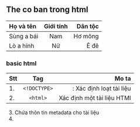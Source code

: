 <!-- 1. <html> : Định nghĩa một tài liệu HTML.
2. <head> : Chứa thông tin meta và định nghĩa tiêu đề cho trang web.
3. <title> : Định nghĩa tiêu đề của trang web.
4. <body> : Chứa nội dung chính của trang web.
5. <h1>, <h2>, <h3>, ... <h6> : Định nghĩa các tiêu đề cấp độ khác nhau.
6. <p> : Định nghĩa một văn bản.
7. <a> : Định nghiã một liên kết đến một địa chỉ web hoặc một tài liệu.
8. <img> : Chèn một hình ảnh vào trang web.
9. <ul>, <ol>, <li> : 
	- <ul> : Định nghĩa danh sách không có thứ tự.
	- <ol> : Định nghĩa danh sách có thứ tự.
	- <li> : Định nghĩa các mục trong danh sách.
10. <table>, <tr>, <th>, <td> : định nghĩa bảng và các phần tử trong bảng.
11. <form>, <input>, <button> : Tạo một biểu mẫu với các trường 
	- <input> : nhập liệu.
	- <button> : nút bấm.
12. <div>, <span> : Định nghĩa các khối hoặc phần tử nhỏ trong trang để phân chia và định dạng nội dung.
13. <label>, <input>, <textarea> : Kết hợp để tạo một trường nhập liệu có:
	- <label> : nhãn.
	- <input>, <textarea> : nơi người dùng có thể nhập dữ liệu.
14. <select>, <option> : 
	- <select> : Tạo một danh sách thả xuống.
	- <option> : Các tùy chọn trang danh sách. -->

## The co ban trong html
|Họ và tên | Giới tính|Dân tộc|
|:---|:----------------:|----:|
|Sùng a bái | Nam|Hơ mông|
|Lò a hính|Nữ|Ê đê|
### basic html
|Stt |Tag | Mo ta |
|:---|:----------------:|----:|
|1.	|`<!DOCTYPE>` |:	Xác định loạt tài liệu|
|2.	|`<html>`|				Xác định một tài liệu HTMl|
3.	<head>				Chứa thôn tin metadata cho tài liệu
4.	<title>				Xác định tiêu đề cho tài liệu
5.	<body>				Xác định phần nội dung của tài liệu
6.	<h1>-<h6>			Xác định tiêu đề HTMlL
7.	<p>				Xác định một văn bản
8.	<br>				Xuống dòng
9.	<hr>				Xác định sự thay đổi chủ đề trong nôi dung
Định dạng
10.	<abbr>				Xác định một từ viết tắt hoặc một chữ viết tắt
11.	<address>			Xác định thông tin liên hệ của tác giả, chủ sở hữu cho tài liệu
12.	<b>				Xác định văn bản đậm
13.	<bdi>				Cô lập một phần của văn bản có thể được định dạng theo hướng khác so với văn bản bên ngoài nó
14.	<bdo>				Ghi đè hướng văn bản hiện tại
15.	<blockquote>			Xác định một phần được trích dẫn từ nguồn khác
16.	<cite>				Xác đinh tiêu đề của một tác phẩm
17.	<code>				Xác định một đoạn mã máy tính
18.	<del>				Xác định văn bản đã bị xóa khỏi tài liệu
19.	<dfn>				Xác định thuật ngữ sẽ được định nghĩa trong nội dung
20.	<em>				Xác định văn bản đưọc nhấn mạnh
21.	<i>				icon
22.	<ins>				Xác định văn bản đã được chèn vào tài liệu
23.	<kbd>				Xác định đầu vào từ bàn phím
24.	<mark>				Xác định văn bản được đánh dấu/nhấn mạnh
25.	<pre>				Xác định văn bản được định dạng trước
26.	<progress>			Biểu thị tiến trình của một tác vụ
27.	<q>				Xác định một trích dẫn ngắn
28.	<samp>				Xác định đầu ra mẫu từ một chương trình máy tính
29.	<small>				Xác định văn bản nhỏ hơn
30.	<strong>			Xác định văn bản quan trọng
31.	<sub>				Xác định văn bản dưới chỉ số
32.	<sup>				Xác định văn bản trên chỉ số
33.	<template>			Xác định một khung chứa cho nội dung sẽ bị ẩn khi trang tải lên
34.	<time>				Xác định một thời gian cụ thể (hoặc datetime)
35.	<u>				Xác định một phần văn bản không được phát âm và được định dạng khác với văn bản bình thường
36.	<var>				Xác định một biến
37.	<wbr>				Xác định một dòng ngắt có thể
Forms and input
38.	<form>				Xác định một biểu mẫu HTML cho người dùng nhập liệu
39.	<input>				Xác định một điều khiển nhập liệu
40.	<textarea>			Xác định một điều khiển nhập liệu đa dòng (khu vực văn bản)
41.	<button>			Xác định một nút có thể nhấp
42.	<select>			Xác định một danh sách thả xuống
43.	<optgroup>			Xác định một nhóm các tùy chọn liên quan trong danh sách thả xuống
44.	<option>			Xác định một tùy chọn trong danh sách thả xuống
45.	<label>				Xác định một nhãn cho phần tử <input>
46.	<fieldset>			Nhóm các phần tử liên quan trong một biểu mẫu
47.	<legend>			Xác định tiêu đề cho một phần tử <fieldset>
48.	<datalist>			Chỉ định một danh sách các tùy chọn được xác định trước cho các điều khiển đầu vào
49.	<output>			Xác định kết quả của một phép tính
Frames
50.	<iframe>			Xác định một khung nội tuyến
51.	<img>				Xác định một hình ảnh
52.	<map>				Xác định một bản đồ hình ảnh (image map)
53.	<area>				Xác định một khu vực bên trong bản đồ hình ảnh
54.	<canvas>			Được sử dụng để vẽ đồ họa, theo yêu cầu, thông qua kịch bản (thường là JavaScript)
55.	<figcaption>			Xác định chú thích cho một phần tử <figure>
56.	<figure>			Xác định nội dung độc lập
57.	<picture>			Xác định một khung chứa cho nhiều nguồn hình ảnh
58.	<svg>				Xác định một khung chứa cho đồ họa SVG
Audio/ Video
59.	<audio>				Xác định nội dung âm thanh
60.	<source>			Xác định nhiều nguồn phương tiện cho các phần tử phương tiện (<video>, <audio> và <picture>)
61.	<track>				Xác định văn bản theo dõi cho các phần tử phương tiện (<video> và <audio>)
62.	<video>				Xác định một video hoặc phim
Links
63.	<a>				Xác định một liên kết
64.	<link>				Xác định mối quan hệ giữa tài liệu và nguồn tài nguyên bên ngoài (thường được sử dụng để liên kết đến các tệp CSS)
65.	<nav>				Xác định một khối chứa các liên kết điều hướng
List
66.	<ul>				Xác định một danh sách không có thứ tự
67.	<ol>				Xác định một danh sách có thứ tự
68.	<li>				Xác định một mục danh sách
70.	<dl>				Xác định một danh sách định nghĩa
71.	<dt>				Xác định một thuật ngữ trong danh sách định nghĩa
72.	<dd>				Xác định mô tả hoặc định nghĩa tương ứng trong danh sách định nghĩa
Tables
73.	<table>				Xác định một bảng
74.	<caption>			Xác định tiêu đề cho một bảng
75.	<th>				Xác định một ô tiêu đề trong một bảng
76.	<tr>				Xác định một hàng trong một bảng
77.	<td>				Xác định một ô trong một bảng
78.	<thead>				Xác định phần tiêu đề của một bảng
79.	<tbody>				Xác định phần thân của một bảng
80.	<tfoot>				Xác định phần chân của một bảng
81.	<col>				Xác định thuộc tính của một hoặc nhiều cột trong một bảng
82.	<colgroup>			Xác định một nhóm các cột trong một bảng
Styles and Semantics
83.	<style>				Xác định kiểu CSS cho tài liệu
84.	<div>				Xác định một khối phần tử
85.	<span>				Xác định một phần tử đánh dấu trong một văn bản
86.	<header>			Xác định phần đầu của một tài liệu hoặc phần tử
87.	<footer>			Xác định phần chân của một tài liệu hoặc phần tử
88.	<main>				Xác định phần chính của một tài liệu hoặc phần tử
89.	<section>			Xác định một phần trong một tài liệu hoặc phần tử
90.	<article>			Xác định một bài viết, bài báo hoặc nội dung độc lập
91.	<aside>				Xác định một phần trong một tài liệu hoặc phần tử
92.	<details>			Xác định một khối chứa thông tin bổ sung hoặc chi tiết
93.	<summary>			Xác định một tiêu đề cho một phần <details>
94.	<dialog>			Xác định một hộp thoại tương tác người dùng
Programming
95.	<script>			Xác định mã kịch bản tương tác
96.	<noscript>			Xác định nội dung dự phòng cho trình duyệt không hỗ trợ kịch bản
97.	<template>			Xác định một khung chứa cho nội dung sẽ bị ẩn khi trang tải lên
98.	<slot>				Xác định một điểm nội dung mở trong một nguồn phân phối
99.	<style>				Xác định kiểu CSS cho tài liệu
Meta info
100.	<head>				Xác định thông tin về tài liệu
101.	<meta>				Xác định dữ liệu về tài liệu HTML
102.	<base>				Chỉ định URL/base cho tất cả các URL tương đối trong tài liệu
	

	15.<meta>:
	- <meta charset="UTF-8">: Định nghĩa bảng mã sử dụng cho trang web.
	- <meta name="viewport" content="width=device-width, initial-scale=1.0">: Định nghĩa cách trình duyệt hiển thị trang trên các thiết bị khác nhau.
	- <meta name="description" content="Mô tả trang web">: Mô tả ngắn gọn về nội dung của trang, hiển thị trong kết quả tìm kiếm.